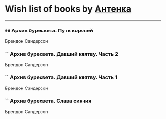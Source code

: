 # Wish list of books by [Антенка](https://plus.google.com/u/0/118158645037334943900/)
---

### `96` Архив буресвета. Путь королей
Брендон Сандерсон

### `` Архив буресвета. Давший клятву. Часть 2
Брендон Сандерсон

### `` Архив буресвета. Давший клятву. Часть 1
Брендон Сандерсон

### `` Архив буресвета. Слава сияния
Брендон Сандерсон

